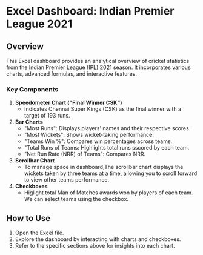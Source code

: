 
# Excel Dashboard: Indian Premier League 2021

## Overview
This Excel dashboard provides an analytical overview of cricket statistics from the Indian Premier League (IPL) 2021 season. It incorporates various charts, advanced formulas, and interactive features.

### Key Components
1. **Speedometer Chart ("Final Winner CSK")**
   - Indicates Chennai Super Kings (CSK) as the final winner with a target of 193 runs.
2. **Bar Charts**
   - "Most Runs": Displays players' names and their respective scores.
   - "Most Wickets": Shows wicket-taking performance.
   - "Teams Win %": Compares win percentages across teams.
   - "Total Runs of Teams: Highlights total runs sscored by each team.
   - "Net Run Rate (NRR) of Teams": Compares NRR.
3. **Scrollbar Chart**
   - To manage space in dashboard,The scrollbar chart displays the wickets taken by three teams at a time, allowing you to scroll forward to view other 
     teams performance.
4. **Checkboxes**
   - Higlight total Man of Matches awards won by players of each team. We can select teams using the checkbox.



## How to Use
1. Open the Excel file.
2. Explore the dashboard by interacting with charts and checkboxes.
3. Refer to the specific sections above for insights into each chart.

